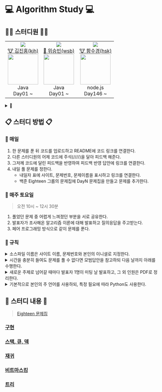 # 💻 Algorithm Study 💻

## 👨‍💻 스터디원 👩‍💻
<table>
  <tr>
    <td align="center"><a href="https://solved.ac/deepred"><img src="http://mazassumnida.wtf/api/mini/generate_badge?boj=deepred"></a><br /><a href="https://github.com/deepredk">🐮 김진홍(kjh)<br /><img src="https://avatars2.githubusercontent.com/u/33937365?s=460&v=4" width="100px;" alt=""/></a><br/>Java<br/>Day01 ~</td>
    <td align="center"><a href="https://solved.ac/wsb0722"><img src="http://mazassumnida.wtf/api/mini/generate_badge?boj=wsb0722"></a><br /><a href="https://github.com/Winning-Bean">🐯 위승빈(wsb)<br /><img src="https://avatars1.githubusercontent.com/u/53260922?s=460&u=a545901c7f460295a11c779629201a81947f3fe4&v=4" width="100px;" alt=""/></a><br />Java<br/>Day01 ~</td>
    <td align="center"><a href="https://solved.ac/hsk10271"><img src="http://mazassumnida.wtf/api/mini/generate_badge?boj=hsk10271"></a><br /><a href="https://github.com/sukyeongh">🐮 황수경(hsk)<br /><img src="https://avatars.githubusercontent.com/u/50071076?v=4" width="100px;" alt=""/></a><br />node.js<br/>Day146 ~ </td>
  </tr>
</table>

<details>
<summary>🤝</summary>
  <table>
    <tr>
      <td align="center"><a href="https://solved.ac/jjklunicc"><img src="http://mazassumnida.wtf/api/mini/generate_badge?boj=jjklunicc"></a><br /><a href="https://github.com/jjklunicc">🐉 이예은(lye)<br /><img src="https://avatars2.githubusercontent.com/u/55953594?s=460&v=4" width="100px;" alt=""/></a><br />C#<br/>Day01 ~ Day43</td>
      <td align="center"><a href="https://solved.ac/cousim46"><img src="http://mazassumnida.wtf/api/mini/generate_badge?boj=cousim46"></a><br /><a href="https://github.com/cousim46">🐯 정회운(jhw)<br /><img src="https://avatars3.githubusercontent.com/u/67584874?s=460&v=4" width="100px;" alt=""/></a><br />Java<br/>Day01 ~ Day16</td>
      </details>
    </tr>
  </table>
</details>

## 📋 스터디 방법 📋
### 📌 매일
1. 한 문제를 푼 뒤 코드를 업로드하고 README에 코드 링크를 연결한다.
2. 다른 스터디원의 어제 코드에 주석(////)을 달아 피드백 해준다.
3. 그저께 코드에 달린 피드백을 반영하여 피드백 반영 답안에 링크를 연결한다.
4. 내일 풀 문제를 정한다.
    * 내일자 표에 사이트, 문제번호, 문제이름을 표시하고 링크를 연결한다.
    * 백준 Eighteen 그룹의 문제집에 DayN 문제집을 만들고 문제를 추가한다.

### 📌 매주 토요일
> 오전 10시 ~ 12시 30분
1. 풀었던 문제 중 어렵게 느껴졌던 부분을 서로 공유한다.
2. 발표자가 조사해온 알고리즘 이론에 대해 발표하고 질의응답을 주고받는다.
3. 페어 프로그래밍 방식으로 같이 문제를 푼다.

### 📌 규칙
<details>
<summary>소스파일 이름은 사이트 이름, 문제번호와 본인의 이니셜로 지정한다.</summary>

* [백준](https://www.acmicpc.net) - 기본 알고리즘 문제 사이트
  * 기본 답안 : boj0000_hgd
  * 피드백 반영 답안 : boj0000_hgd_fb
  * 모범 답안 : boj0000_rank

</details>
<details>
<summary>시간을 충분히 들여도 문제를 풀 수 없다면 모범답안을 참고하되 다음 날까지 아래를 수행한다.</summary>

  1. 해당 소스코드 맨 위에 // 문제 실패 : 이유를 적는다.
      * 본인의 코드가 왜 안 됐는지를 이해한다.
      * 이해한대로 주석을 작성한다.
      * README의 답안에 *기울기*를 주어 링크한다.
  2. 모범 답안 맨 위에 // 문제 실패 - 모범 답안 을 적는다.
      * 모범 답안의 로직과 구현을 이해한다.
      * 이해한 로직과 구현을 각 줄의 주석으로 작성한다.
      * README의 피드백 반영 답안에 *기울기*를 주어 링크한다.

</details>

<details>
  <summary>새로운 주제로 넘어갈 때마다 발표자 1명이 미팅 날 발표하고, 그 외 인원은 PDF로 정리한다.</summary>
</details>

<details>
  <summary>기본적으로 본인의 주 언어를 사용하되, 특정 필요에 따라 Python도 사용한다.</summary>
</details>

## 📝 스터디 내용 📝
> [Eighteen 문제집](https://www.acmicpc.net/group/workbook/list/9797)

### [구현](https://github.com/deepredk/BCU_Algorithm_Study/tree/main/Study1%20-%20Implementation)
### [스택, 큐, 덱](https://github.com/deepredk/BCU_Algorithm_Study/tree/main/Study2%20-%20Stack%2C%20Queue%2C%20Deque)
### [재귀](https://github.com/deepredk/BCU_Algorithm_Study/tree/main/Study3%20-%20Recursion)
### [비트마스킹](https://github.com/deepredk/BCU_Algorithm_Study/tree/main/Study4%20-%20Bitmask)
### [트리](https://github.com/deepredk/BCU_Algorithm_Study/tree/main/Study5%20-%20Tree)
